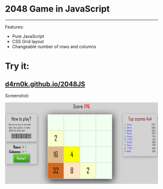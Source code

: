 # 2048 Game in JavaScript

----------------------------------------------------------

Features:

 * Pure JavaScript
 * CSS Grid layout
 * Changeable number of rows and columns


# Try it:
## [d4rn0k.github.io/2048JS](https://d4rn0k.github.io/2048JS)

Screenshot:

![Screenshot Google Chrome](Screenshot.png?raw=true "2048JS in Google Chrome")
